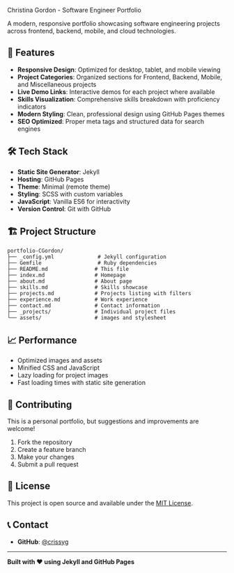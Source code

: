  Christina Gordon - Software Engineer Portfolio

A modern, responsive portfolio showcasing software engineering projects across frontend, backend, mobile, and cloud technologies.

## 🚀 Features

- **Responsive Design**: Optimized for desktop, tablet, and mobile viewing
- **Project Categories**: Organized sections for Frontend, Backend, Mobile, and Miscellaneous projects
- **Live Demo Links**: Interactive demos for each project where available
- **Skills Visualization**: Comprehensive skills breakdown with proficiency indicators
- **Modern Styling**: Clean, professional design using GitHub Pages themes
- **SEO Optimized**: Proper meta tags and structured data for search engines

## 🛠️ Tech Stack

- **Static Site Generator**: Jekyll
- **Hosting**: GitHub Pages
- **Theme**: Minimal (remote theme)
- **Styling**: SCSS with custom variables
- **JavaScript**: Vanilla ES6 for interactivity
- **Version Control**: Git with GitHub

## 🏗️ Project Structure

```
portfolio-CGordon/
├── _config.yml              # Jekyll configuration
├── Gemfile                  # Ruby dependencies
├── README.md               # This file
├── index.md                # Homepage
├── about.md                # About page
├── skills.md               # Skills showcase
├── projects.md             # Projects listing with filters
├── experience.md           # Work experience
├── contact.md              # Contact information
├── _projects/              # Individual project files
└── assets/                 # images and stylesheet
```


## 📈 Performance

- Optimized images and assets
- Minified CSS and JavaScript
- Lazy loading for project images
- Fast loading times with static site generation

## 🤝 Contributing

This is a personal portfolio, but suggestions and improvements are welcome!

1. Fork the repository
2. Create a feature branch
3. Make your changes
4. Submit a pull request

## 📄 License

This project is open source and available under the [MIT License](LICENSE).

## 📞 Contact

- **GitHub**: [@crissyg](https://github.com/crissyg)

---

**Built with ❤️ using Jekyll and GitHub Pages**